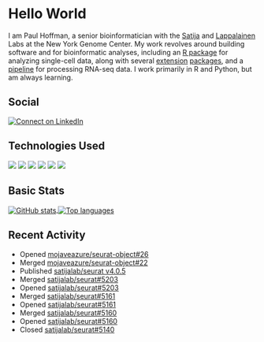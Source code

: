 
<!-- README.md is generated from README.Rmd. Please edit that file -->

# Hello World

I am Paul Hoffman, a senior bioinformatician with the
[Satija](https://satijalab.org) and [Lappalainen](https://tllab.org)
Labs at the New York Genome Center. My work revolves around building
software and for bioinformatic analyses, including an [R
package](https://github.com/satijalab/seurat) for analyzing single-cell
data, along with several
[extension](https://github.com/satijalab/seurat-data)
[packages](https://github.com/mojaveazure/seurat-disk), and a
[pipeline](https://github.com/LappalainenLab/RNApipeline) for processing
RNA-seq data. I work primarily in R and Python, but am always learning.

## Social

<!-- badges: start -->

[![Connect on
LinkedIn](https://img.shields.io/badge/--linkedin?label=LinkedIn&logo=LinkedIn&style=social)](https://www.linkedin.com/in/pauljhoffman)

<!-- badges: end -->

## Technologies Used

<!-- badges: start -->

![](https://img.shields.io/badge/r-%23276DC3.svg?&logo=r&logoColor=white)
![](https://img.shields.io/badge/python%20-%2314354C.svg?&logo=python&logoColor=white)
![](https://img.shields.io/badge/markdown-%23000000.svg?&logo=markdown&logoColor=white)
![](https://img.shields.io/badge/git%20-%23F05033.svg?&logo=git&logoColor=white)
![](https://img.shields.io/badge/github%20-%23121011.svg?&logo=github&logoColor=white)
![](https://img.shields.io/badge/docker%20-%230db7ed.svg?&logo=docker&logoColor=white)
<!-- ![](https://img.shields.io/badge/Google%20Cloud%20-%234285F4.svg?&logo=google-cloud&logoColor=white) -->
<!-- badges: end -->

## Basic Stats

<a href="https://github.com/anuraghazra/github-readme-stats">
<img align="center" src="https://github-readme-stats.vercel.app/api?username=mojaveazure&count_private=true&show_icons=true" alt="GitHub stats" />
</a> <a href="https://github.com/anuraghazra/github-readme-stats">
<img align="center" src="https://github-readme-stats.vercel.app/api/top-langs?username=mojaveazure&layout=compact" alt= "Top languages" />
</a>

## Recent Activity

  - Opened
    [mojaveazure/seurat-object\#26](https://github.com/mojaveazure/seurat-object/pull/26)
  - Merged
    [mojaveazure/seurat-object\#22](https://github.com/mojaveazure/seurat-object/pull/22)
  - Published [satijalab/seurat
    v4.0.5](https://github.com/satijalab/seurat/releases/tag/v4.0.5)
  - Merged
    [satijalab/seurat\#5203](https://github.com/satijalab/seurat/pull/5203)
  - Opened
    [satijalab/seurat\#5203](https://github.com/satijalab/seurat/pull/5203)
  - Merged
    [satijalab/seurat\#5161](https://github.com/satijalab/seurat/pull/5161)
  - Opened
    [satijalab/seurat\#5161](https://github.com/satijalab/seurat/pull/5161)
  - Merged
    [satijalab/seurat\#5160](https://github.com/satijalab/seurat/pull/5160)
  - Opened
    [satijalab/seurat\#5160](https://github.com/satijalab/seurat/pull/5160)
  - Closed
    [satijalab/seurat\#5140](https://github.com/satijalab/seurat/issues/5140)
